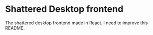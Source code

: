 # Shattered Desktop frontend
The shattered desktop frontend made in React. I need to improve this README.